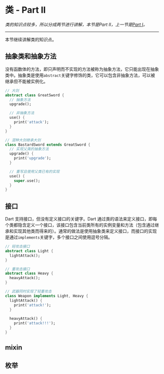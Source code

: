 # 类 - Part II

_类的知识点较多，所以分成两节进行讲解，本节是Part II，上一节是_[_Part I_](/language/class_i.md)_。_

---

本节继续讲解类的知识点。

## 抽象类和抽象方法

没有函数体的方法，即只声明而不实现的方法被称为抽象方法，它只能出现在抽象类中。抽象类是使用`abstract`关键字修饰的类，它可以包含非抽象方法，可以被继承但不能被实例化。

```dart
// 大剑
abstract class GreatSword {
  // 抽象方法
  upgrade();

  // 非抽象方法
  use() {
    print('attack');
  }
}

// 混种大剑继承大剑
class BastardSword extends GreatSword {
  // 实现父类的抽象方法 
  upgrade() {
    print('upgrade');    
  }

  // 重写且使用父类已有的实现
  use() {
    super.use();
  }
}
```

## 接口

Dart 支持接口，但没有定义接口的关键字。Dart 通过类的语法来定义接口，即每个类都隐含定义一个接口，该接口包含当前类所有的实例变量和方法（包含通过继承和实现其他类而得来的）。通常的做法是使用抽象类来定义接口，而接口的实现是通过`implements`关键字，多个接口之间使用逗号分隔。

```dart
// 轻攻击接口
abstract class Light {
  lightAttack();
}

// 重攻击接口
abstract class Heavy {
  heavyAttack();
}

// 武器同时实现了轻重攻击
class Weapon implements Light, Heavy {
  lightAttack() {
    print('attack!');
  }
  
  heavyAttack() {
    print('attack!!!');
  }
}
```

## mixin

## 枚举



